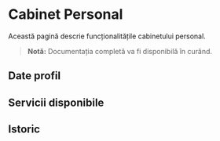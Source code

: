 # Cabinet Personal

Această pagină descrie funcționalitățile cabinetului personal.

> **Notă:** Documentația completă va fi disponibilă în curând.

## Date profil

## Servicii disponibile

## Istoric